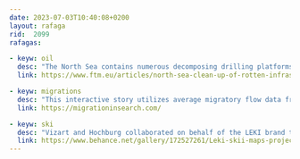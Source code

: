 ```yaml
---
date: 2023-07-03T10:40:08+0200
layout: rafaga
rid:  2099
rafagas:

- keyw: oil
  desc: "The North Sea contains numerous decomposing drilling platforms, gas and oil wells, and extensive oil pipelines. The cleanup process for this vast area is still uncertain"
  link: https://www.ftm.eu/articles/north-sea-clean-up-of-rotten-infrastructure-costs-billions-but-no-one-wants-to-pay

- keyw: migrations
  desc: "This interactive story utilizes average migratory flow data from 2005 to 2020 to create a comprehensive map of two worlds: actual migration and search trends"
  link: https://migrationinsearch.com/

- keyw: ski
  desc: "Vizart and Hochburg collaborated on behalf of the LEKI brand to create a collection of relief maps showcasing popular ski resorts' features"
  link: https://www.behance.net/gallery/172527261/Leki-skii-maps-project
---
```


